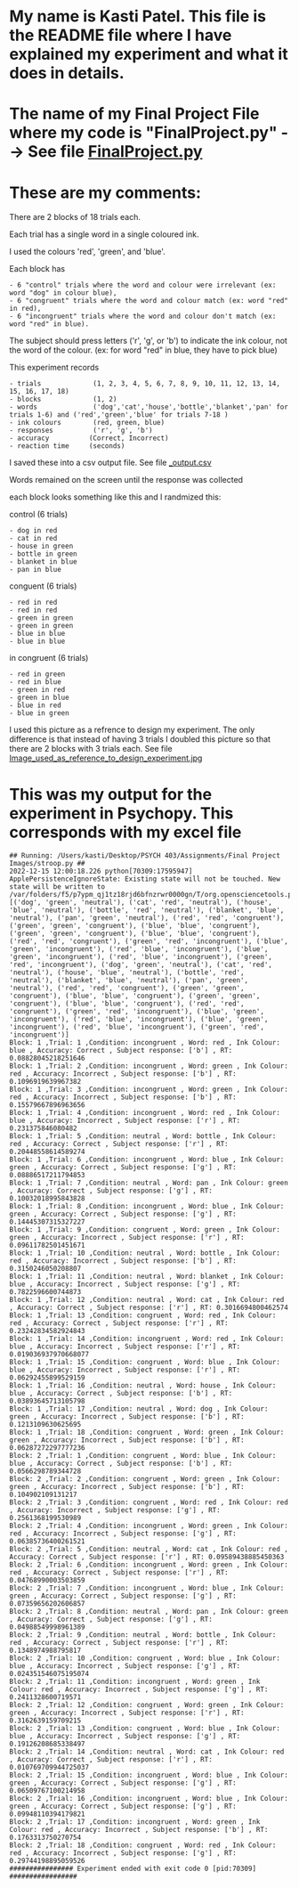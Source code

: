 # My name is Kasti Patel. This file is the README file where I have explained my experiment and what it does in details.


# The name of my Final Project File where my code is "FinalProject.py" --> See file [FinalProject.py](https://github.com/kp272/Computer-Programming-for-Psychology/blob/main/FINAL%20Project/FinalProject.py)


# These are my comments: 

There are 2 blocks of 18 trials each. 

Each trial has a single word in a single coloured ink.

I used the colours 'red', 'green', and 'blue'. 

Each block has 

    - 6 "control" trials where the word and colour were irrelevant (ex: word "dog" in colour blue), 
    - 6 "congruent" trials where the word and colour match (ex: word "red" in red), 
    - 6 "incongruent" trials where the word and colour don't match (ex: word "red" in blue).
    
The subject should press letters ('r', 'g', or 'b') to indicate the ink colour, not the word of the colour. (ex: for word "red" in blue, they have to pick blue) 

This experiment records 

    - trials             (1, 2, 3, 4, 5, 6, 7, 8, 9, 10, 11, 12, 13, 14, 15, 16, 17, 18)
    - blocks             (1, 2)
    - words              ('dog','cat','house','bottle','blanket','pan' for trials 1-6) and ('red','green','blue' for trials 7-18 )
    - ink colours        (red, green, blue)
    - responses          ('r', 'g', 'b')
    - accuracy          (Correct, Incorrect)
    - reaction time     (seconds)

I saved these into a csv output file. See file [_output.csv](https://github.com/kp272/Computer-Programming-for-Psychology/blob/main/FINAL%20Project/_output.csv)

Words remained on the screen until the response was collected

each block looks something like this and I randmized this:

control (6 trials)

    - dog in red
    - cat in red
    - house in green 
    - bottle in green
    - blanket in blue
    - pan in blue

conguent (6 trials)

    - red in red
    - red in red
    - green in green 
    - green in green
    - blue in blue
    - blue in blue

in congruent (6 trials)

    - red in green
    - red in blue
    - green in red 
    - green in blue
    - blue in red
    - blue in green

I used this picture as a refrence to design my experiment. The only difference is that instead of having 3 trials I doubled this picture so that there are 2 blocks with 3 trials each. 
See file [Image_used_as_reference_to_design_experiment.jpg](https://github.com/kp272/Computer-Programming-for-Psychology/blob/main/FINAL%20Project/Image_used_as_reference_to_design_experiment.jpg)



# This was my output for the experiment in Psychopy. This corresponds with my excel file

```
## Running: /Users/kasti/Desktop/PSYCH 403/Assignments/Final Project Images/stroop.py ##
2022-12-15 12:00:18.226 python[70309:17595947] ApplePersistenceIgnoreState: Existing state will not be touched. New state will be written to /var/folders/f5/p7ypm_qj1tz18rjd6bfnzrwr0000gn/T/org.opensciencetools.psychopy.savedState
[('dog', 'green', 'neutral'), ('cat', 'red', 'neutral'), ('house', 'blue', 'neutral'), ('bottle', 'red', 'neutral'), ('blanket', 'blue', 'neutral'), ('pan', 'green', 'neutral'), ('red', 'red', 'congruent'), ('green', 'green', 'congruent'), ('blue', 'blue', 'congruent'), ('green', 'green', 'congruent'), ('blue', 'blue', 'congruent'), ('red', 'red', 'congruent'), ('green', 'red', 'incongruent'), ('blue', 'green', 'incongruent'), ('red', 'blue', 'incongruent'), ('blue', 'green', 'incongruent'), ('red', 'blue', 'incongruent'), ('green', 'red', 'incongruent'), ('dog', 'green', 'neutral'), ('cat', 'red', 'neutral'), ('house', 'blue', 'neutral'), ('bottle', 'red', 'neutral'), ('blanket', 'blue', 'neutral'), ('pan', 'green', 'neutral'), ('red', 'red', 'congruent'), ('green', 'green', 'congruent'), ('blue', 'blue', 'congruent'), ('green', 'green', 'congruent'), ('blue', 'blue', 'congruent'), ('red', 'red', 'congruent'), ('green', 'red', 'incongruent'), ('blue', 'green', 'incongruent'), ('red', 'blue', 'incongruent'), ('blue', 'green', 'incongruent'), ('red', 'blue', 'incongruent'), ('green', 'red', 'incongruent')]
Block: 1 ,Trial: 1 ,Condition: incongruent , Word: red , Ink Colour: blue , Accuracy: Correct , Subject response: ['b'] , RT: 0.08828045218251646
Block: 1 ,Trial: 2 ,Condition: incongruent , Word: green , Ink Colour: red , Accuracy: Incorrect , Subject response: ['b'] , RT: 0.1096919639967382
Block: 1 ,Trial: 3 ,Condition: incongruent , Word: green , Ink Colour: red , Accuracy: Incorrect , Subject response: ['b'] , RT: 0.15579667896963656
Block: 1 ,Trial: 4 ,Condition: incongruent , Word: red , Ink Colour: blue , Accuracy: Incorrect , Subject response: ['r'] , RT: 0.231375846080482
Block: 1 ,Trial: 5 ,Condition: neutral , Word: bottle , Ink Colour: red , Accuracy: Correct , Subject response: ['r'] , RT: 0.20448558614589274
Block: 1 ,Trial: 6 ,Condition: incongruent , Word: blue , Ink Colour: green , Accuracy: Correct , Subject response: ['g'] , RT: 0.08886517211794853
Block: 1 ,Trial: 7 ,Condition: neutral , Word: pan , Ink Colour: green , Accuracy: Correct , Subject response: ['g'] , RT: 0.10032018995843828
Block: 1 ,Trial: 8 ,Condition: incongruent , Word: blue , Ink Colour: green , Accuracy: Correct , Subject response: ['g'] , RT: 0.14445307315327227
Block: 1 ,Trial: 9 ,Condition: congruent , Word: green , Ink Colour: green , Accuracy: Incorrect , Subject response: ['r'] , RT: 0.09611782501451671
Block: 1 ,Trial: 10 ,Condition: neutral , Word: bottle , Ink Colour: red , Accuracy: Incorrect , Subject response: ['b'] , RT: 0.3150246050208807
Block: 1 ,Trial: 11 ,Condition: neutral , Word: blanket , Ink Colour: blue , Accuracy: Incorrect , Subject response: ['g'] , RT: 0.7822596600744873
Block: 1 ,Trial: 12 ,Condition: neutral , Word: cat , Ink Colour: red , Accuracy: Correct , Subject response: ['r'] , RT: 0.3016694800462574
Block: 1 ,Trial: 13 ,Condition: congruent , Word: red , Ink Colour: red , Accuracy: Correct , Subject response: ['r'] , RT: 0.23242834582924843
Block: 1 ,Trial: 14 ,Condition: incongruent , Word: red , Ink Colour: blue , Accuracy: Incorrect , Subject response: ['r'] , RT: 0.019036937970668077
Block: 1 ,Trial: 15 ,Condition: congruent , Word: blue , Ink Colour: blue , Accuracy: Incorrect , Subject response: ['r'] , RT: 0.06292455899529159
Block: 1 ,Trial: 16 ,Condition: neutral , Word: house , Ink Colour: blue , Accuracy: Correct , Subject response: ['b'] , RT: 0.03893645713105798
Block: 1 ,Trial: 17 ,Condition: neutral , Word: dog , Ink Colour: green , Accuracy: Incorrect , Subject response: ['b'] , RT: 0.1213109630625695
Block: 1 ,Trial: 18 ,Condition: congruent , Word: green , Ink Colour: green , Accuracy: Incorrect , Subject response: ['b'] , RT: 0.06287272297777236
Block: 2 ,Trial: 1 ,Condition: congruent , Word: blue , Ink Colour: blue , Accuracy: Correct , Subject response: ['b'] , RT: 0.0566298789344728
Block: 2 ,Trial: 2 ,Condition: congruent , Word: green , Ink Colour: green , Accuracy: Incorrect , Subject response: ['b'] , RT: 0.104902109131217
Block: 2 ,Trial: 3 ,Condition: congruent , Word: red , Ink Colour: red , Accuracy: Incorrect , Subject response: ['g'] , RT: 0.2561368199530989
Block: 2 ,Trial: 4 ,Condition: incongruent , Word: green , Ink Colour: red , Accuracy: Incorrect , Subject response: ['g'] , RT: 0.06385736400261521
Block: 2 ,Trial: 5 ,Condition: neutral , Word: cat , Ink Colour: red , Accuracy: Correct , Subject response: ['r'] , RT: 0.09589438885450363
Block: 2 ,Trial: 6 ,Condition: incongruent , Word: green , Ink Colour: red , Accuracy: Correct , Subject response: ['r'] , RT: 0.04768990003503859
Block: 2 ,Trial: 7 ,Condition: incongruent , Word: blue , Ink Colour: green , Accuracy: Correct , Subject response: ['g'] , RT: 0.07359656202606857
Block: 2 ,Trial: 8 ,Condition: neutral , Word: pan , Ink Colour: green , Accuracy: Correct , Subject response: ['g'] , RT: 0.04988549998961389
Block: 2 ,Trial: 9 ,Condition: neutral , Word: bottle , Ink Colour: red , Accuracy: Correct , Subject response: ['r'] , RT: 0.1348974988795817
Block: 2 ,Trial: 10 ,Condition: congruent , Word: blue , Ink Colour: blue , Accuracy: Incorrect , Subject response: ['g'] , RT: 0.024351546075195074
Block: 2 ,Trial: 11 ,Condition: incongruent , Word: green , Ink Colour: red , Accuracy: Incorrect , Subject response: ['g'] , RT: 0.2411328600719571
Block: 2 ,Trial: 12 ,Condition: congruent , Word: green , Ink Colour: green , Accuracy: Incorrect , Subject response: ['r'] , RT: 0.3162639159709215
Block: 2 ,Trial: 13 ,Condition: congruent , Word: blue , Ink Colour: blue , Accuracy: Incorrect , Subject response: ['g'] , RT: 0.19126208685338497
Block: 2 ,Trial: 14 ,Condition: neutral , Word: cat , Ink Colour: red , Accuracy: Correct , Subject response: ['r'] , RT: 0.010769709944725037
Block: 2 ,Trial: 15 ,Condition: incongruent , Word: blue , Ink Colour: green , Accuracy: Correct , Subject response: ['g'] , RT: 0.06509767100214958
Block: 2 ,Trial: 16 ,Condition: incongruent , Word: blue , Ink Colour: green , Accuracy: Correct , Subject response: ['g'] , RT: 0.09948110394179821
Block: 2 ,Trial: 17 ,Condition: incongruent , Word: green , Ink Colour: red , Accuracy: Incorrect , Subject response: ['b'] , RT: 0.1763313750270754
Block: 2 ,Trial: 18 ,Condition: congruent , Word: red , Ink Colour: red , Accuracy: Incorrect , Subject response: ['g'] , RT: 0.29744198895059526
################ Experiment ended with exit code 0 [pid:70309] #################
```
